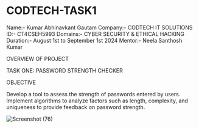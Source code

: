 # CODTECH-TASK1

Name:- Kumar Abhinavkant Gautam
Company:- CODTECH IT SOLUTIONS
ID:- CT4CSEH5993
Domains:- CYBER SECURITY & ETHICAL HACKING
Duration:- August 1st to September 1st 2024
Mentor:- Neela Santhosh Kumar 

OVERVIEW OF PROJECT

TASK ONE: PASSWORD STRENGTH CHECKER

OBJECTIVE

Develop a tool to assess the strength of passwords entered by users. Implement algorithms to analyze factors such as length, complexity, and uniqueness to provide 
feedback on password strength.

![Screenshot (76)](https://github.com/user-attachments/assets/a760855d-4332-4bb4-9c8c-d221ac277957)

